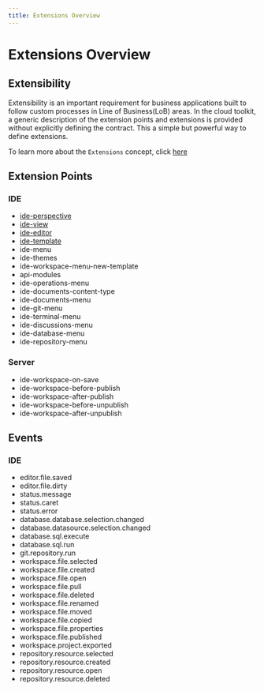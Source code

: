 ```yaml
---
title: Extensions Overview
---
```


Extensions Overview
===

## Extensibility

Extensibility is an important requirement for business applications built to follow custom processes in Line of Business(LoB) areas. In the cloud toolkit, a generic description of the extension points and extensions is provided without explicitly defining the contract. This a simple but powerful way to define extensions.


To learn more about the `Extensions` concept, click [here](../concepts/extensions/)

## Extension Points

### IDE

  - [ide-perspective](perspective/)
  - [ide-view](view/)
  - [ide-editor](editor/)
  - [ide-template](template/)
  - ide-menu
  - ide-themes
  - ide-workspace-menu-new-template
  - api-modules
  - ide-operations-menu
  - ide-documents-content-type
  - ide-documents-menu
  - ide-git-menu
  - ide-terminal-menu
  - ide-discussions-menu
  - ide-database-menu
  - ide-repository-menu

### Server

  - ide-workspace-on-save
  - ide-workspace-before-publish
  - ide-workspace-after-publish
  - ide-workspace-before-unpublish
  - ide-workspace-after-unpublish

## Events

### IDE

  - editor.file.saved
  - editor.file.dirty
  - status.message
  - status.caret
  - status.error
  - database.database.selection.changed
  - database.datasource.selection.changed
  - database.sql.execute
  - database.sql.run
  - git.repository.run
  - workspace.file.selected
  - workspace.file.created
  - workspace.file.open
  - workspace.file.pull
  - workspace.file.deleted
  - workspace.file.renamed
  - workspace.file.moved
  - workspace.file.copied
  - workspace.file.properties
  - workspace.file.published
  - workspace.project.exported
  - repository.resource.selected
  - repository.resource.created
  - repository.resource.open
  - repository.resource.deleted
